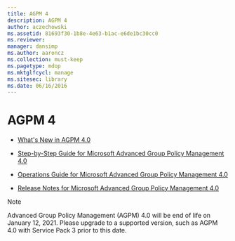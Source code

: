 ```yaml
---
title: AGPM 4
description: AGPM 4
author: aczechowski
ms.assetid: 81693f30-1b8e-4e63-b1ac-e6de1bc30cc0
ms.reviewer: 
manager: dansimp
ms.author: aaroncz
ms.collection: must-keep
ms.pagetype: mdop
ms.mktglfcycl: manage
ms.sitesec: library
ms.date: 06/16/2016
---
```



# AGPM 4


-   [What's New in AGPM 4.0](whats-new-in-agpm-40.md)

-   [Step-by-Step Guide for Microsoft Advanced Group Policy Management 4.0](step-by-step-guide-for-microsoft-advanced-group-policy-management-40.md)

-   [Operations Guide for Microsoft Advanced Group Policy Management 4.0](operations-guide-for-microsoft-advanced-group-policy-management-40.md)

-   [Release Notes for Microsoft Advanced Group Policy Management 4.0](release-notes-for-microsoft-advanced-group-policy-management-40.md)

> [!NOTE]
> Advanced Group Policy Management (AGPM) 4.0 will be end of life on January 12, 2021. Please upgrade to a supported version, such as AGPM 4.0 with Service Pack 3 prior to this date.

 





